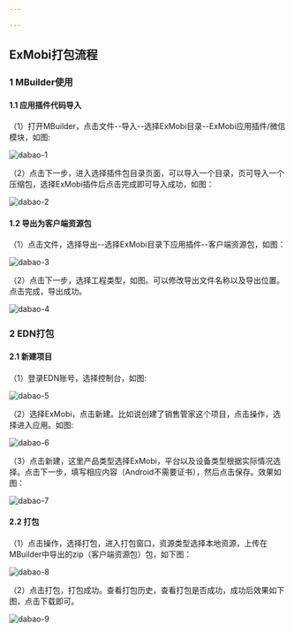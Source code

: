 ```yaml
---

---
```


## ExMobi打包流程

### 1 MBuilder使用

#### 1.1 应用插件代码导入

（1）打开MBuilder，点击文件--导入--选择ExMobi目录--ExMobi应用插件/微信模块，如图:

![dabao-1](image/dabao-1.png)

（2）点击下一步，进入选择插件包目录页面，可以导入一个目录，页可导入一个压缩包，选择ExMobi插件后点击完成即可导入成功，如图：

![dabao-2](image/dabao-2.png)

#### 1.2 导出为客户端资源包

（1）点击文件，选择导出--选择ExMobi目录下应用插件--客户端资源包，如图：

![dabao-3](image/dabao-3.png)

（2）点击下一步，选择工程类型，如图。可以修改导出文件名称以及导出位置。点击完成，导出成功。

![dabao-4](image/dabao-4.png)

### 2 EDN打包

#### 2.1 新建项目

（1）登录EDN账号，选择控制台，如图:

![dabao-5](image/dabao-5.png)

（2）选择ExMobi，点击新建。比如说创建了销售管家这个项目，点击操作，选择进入应用。如图:

![dabao-6](image/dabao-6.png)

（3）点击新建，这里产品类型选择ExMobi，平台以及设备类型根据实际情况选择。点击下一步，填写相应内容（Android不需要证书），然后点击保存。效果如图：

![dabao-7](image/dabao-7.png)

#### 2.2 打包

（1）点击操作，选择打包，进入打包窗口，资源类型选择本地资源，上传在MBuilder中导出的zip（客户端资源包）包，如下图：

![dabao-8](image/dabao-8.png)

（2）点击打包，打包成功。查看打包历史，查看打包是否成功，成功后效果如下图，点击下载即可。

![dabao-9](image/dabao-9.png)